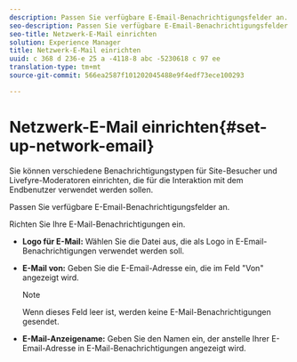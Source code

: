 ```yaml
---
description: Passen Sie verfügbare E-Email-Benachrichtigungsfelder an.
seo-description: Passen Sie verfügbare E-Email-Benachrichtigungsfelder an.
seo-title: Netzwerk-E-Mail einrichten
solution: Experience Manager
title: Netzwerk-E-Mail einrichten
uuid: c 368 d 236-e 25 a -4118-8 abc -5230618 c 97 ee
translation-type: tm+mt
source-git-commit: 566ea2587f101202045488e9f4edf73ece100293

---
```



# Netzwerk-E-Mail einrichten{#set-up-network-email}

Sie können verschiedene Benachrichtigungstypen für Site-Besucher und Livefyre-Moderatoren einrichten, die für die Interaktion mit dem Endbenutzer verwendet werden sollen.

Passen Sie verfügbare E-Email-Benachrichtigungsfelder an.

Richten Sie Ihre E-Mail-Benachrichtigungen ein.

* **Logo für E-Mail:** Wählen Sie die Datei aus, die als Logo in E-Email-Benachrichtigungen verwendet werden soll.
* **E-Mail von:** Geben Sie die E-Email-Adresse ein, die im Feld "Von" angezeigt wird.

   >[!NOTE]
   >
   >Wenn dieses Feld leer ist, werden keine E-Mail-Benachrichtigungen gesendet.

* **E-Mail-Anzeigename:** Geben Sie den Namen ein, der anstelle Ihrer E-Email-Adresse in E-Mail-Benachrichtigungen angezeigt wird.


